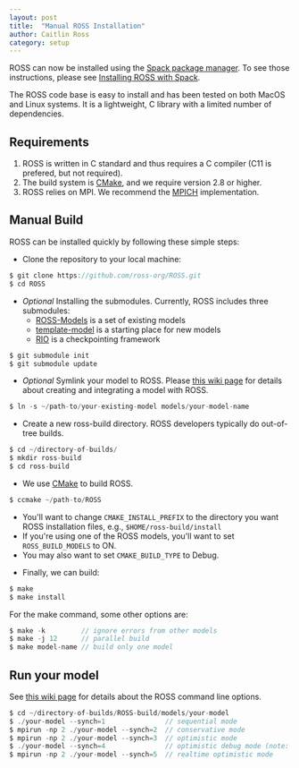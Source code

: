 ```yaml
---
layout: post
title:  "Manual ROSS Installation"
author: Caitlin Ross
category: setup
---
```


ROSS can now be installed using the [Spack package manager](https://spack.io/).
To see those instructions, please see [Installing ROSS with Spack](spack.html).

The ROSS code base is easy to install and has been tested on both MacOS and Linux systems.
It is a lightweight, C library with a limited number of dependencies.

## Requirements

1. ROSS is written in C standard and thus requires a C compiler (C11 is prefered, but not required).
2. The build system is [CMake](www.cmake.org), and we require version 2.8 or higher.
3. ROSS relies on MPI. We recommend the [MPICH](www.mpich.org) implementation.

## Manual Build

ROSS can be installed quickly by following these simple steps:

- Clone the repository to your local machine:

```C
$ git clone https://github.com/ross-org/ROSS.git
$ cd ROSS
```

- *Optional* Installing the submodules. Currently, ROSS includes three submodules:
  - [ROSS-Models](http://github.com/ross-org/ROSS-Models) is a set of existing models
  - [template-model](http://github.com/ross-org/template-model) is a starting place for new models
  - [RIO](http://github.com/ross-org/RIO) is a checkpointing framework

```C
$ git submodule init
$ git submodule update
```

- *Optional* Symlink your model to ROSS.
Please [this wiki page](https://github.com/ross-org/ROSS/wiki/Constructing-the-Model) for details about creating and integrating a model with ROSS.

```C
$ ln -s ~/path-to/your-existing-model models/your-model-name
```


- Create a new ross-build directory. ROSS developers typically do out-of-tree builds.

```C
$ cd ~/directory-of-builds/
$ mkdir ross-build
$ cd ross-build
```

- We use [CMake](www.cmake.org) to build ROSS. <br/>
```C
$ ccmake ~/path-to/ROSS
```
  * You'll want to change `CMAKE_INSTALL_PREFIX` to the directory you want ROSS installation files, e.g., `$HOME/ross-build/install`
  * If you're using one of the ROSS models, you'll want to set `ROSS_BUILD_MODELS` to ON.
  * You may also want to set `CMAKE_BUILD_TYPE` to Debug.

- Finally, we can build:

```C
$ make
$ make install
```

For the make command, some other options are:

```C
$ make -k         // ignore errors from other models
$ make -j 12      // parallel build
$ make model-name // build only one model
```

## Run your model

See [this wiki page](https://github.com/carothersc/ROSS/wiki/Running-the-Simulator) for details about the ROSS command line options.

```C
$ cd ~/directory-of-builds/ROSS-build/models/your-model
$ ./your-model --synch=1               // sequential mode
$ mpirun -np 2 ./your-model --synch=2  // conservative mode
$ mpirun -np 2 ./your-model --synch=3  // optimistic mode
$ ./your-model --synch=4               // optimistic debug mode (note: not a parallel execution!)
$ mpirun -np 2 ./your-model --synch=5  // realtime optimistic mode
```
